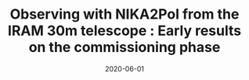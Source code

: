 ---
title: "Observing with NIKA2Pol from the IRAM 30m telescope : Early results on the commissioning phase"
collection: publications
permalink: /publication/2020-06-01-Observing-with-NIKA2Pol-from-the-IRAM-30m-telescope-Early-results-on-the-commissioning-phase
date: 2020-06-01
venue: 'In the proceedings of mm Universe @ NIKA2 - Observing the mm Universe with the NIKA2 Camera'
citation: ' A. Ritacco,  R. Adam,  P. Ade et al., &quot;Observing with NIKA2Pol from the IRAM 30m telescope : Early results on the commissioning phase.&quot; In the proceedings of mm Universe @ NIKA2 - Observing the mm Universe with the NIKA2 Camera, 2020.'
---